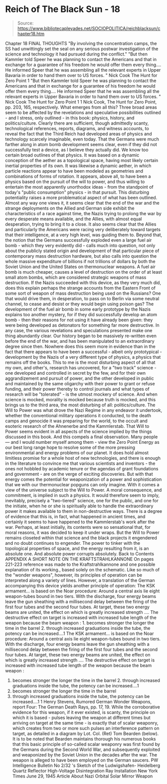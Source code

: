 # Reich of The Black Sun - 18

> Source: https://www.bibliotecapleyades.net/SOCIOPOLITICA/reichblacksun/chapter18.htm

Chapter 18
FINAL THOUGHTS
"By involving the concentration camps, the SS had unwittingly set the seal on any serious postwar investigation of the science and technology it had pursued during the conflict." "But then Kammler told Speer he was planning to contact the Americans and that in exchange for a guarantee of his freedom he would offer them every thing.... He informed Speer that he was assembling all the relevant experts in Upper Bavaria in order to hand them over to US forces. " Nick Cook The Hunt for Zero Point 1
"But then Kammler told Speer he was planning to contact the Americans and that in exchange for a guarantee of his freedom he would offer them every thing.... He informed Speer that he was assembling all the relevant experts in Upper Bavaria in order to hand them over to US forces. "
Nick Cook
The Hunt for Zero Point 1
1 Nick Cook, The Hunt for Zero Point, pp. 203, 165, respectively.
What emerges from all this? Three broad areas seem to be affected by the revelations and speculative possibilities outlined - and I stress, only outlined - in this book: physics, history, and politics/culture. Clearly there are sufficient, though admittedly scanty, technological references, reports, diagrams, and witness accounts, to reveal the fact that the Third Reich had developed areas of physics and technology scarcely imaginable, even today. That the Germans were much farther along in atom bomb development seems clear, even if they did not successfully test a device, as I believe they actually did.
We know too certain broad outlines of that physics. It was based on a dynamic conception of the aether as a topological space, having most likely certain inertial properties of its own. It was likewise a dynamic aether, in which particle reactions appear to have been modeled as geometries and combinations of forms of rotation. It appears, above all, to have been a physics based on the pursuit of the will to power, and thus willing to entertain the most apparently unorthodox ideas - from the standpoint of today's "public consumption" physics - in that pursuit.
This disturbing potentiality raises a more problematical aspect of what has been outlined. Almost any way one views it, it seems clear that the end of the war and the strange deployments on the Allied and German side exhibit the characteristics of a race against time, the Nazis trying to prolong the war by every desperate means available, and the Allies, with almost equal desperation, trying to bring it to a close. It also seems clear that the Allies and particularly the Americans were racing very deliberately toward targets that their intelligence, at a very high level, was guiding them to.
Beyond that, the notion that the Germans successfully exploded even a large fuel air bomb - which they very evidently did - calls much into question, not only about the publicly stated origin and development of that particular piece of contemporary mass destruction hardware, but also calls into question the whole massive expenditure of billions if not trillions of dollars by both the Soviet Union and the United States on thermonuclear weapons. A fuel air bomb is much cheaper, causes a level of destruction on the order of at least small atom bombs, which are considered strategic weapons of mass destruction.
If the Nazis succeeded with this device, as they very much did, does this explain perhaps the strange accounts from the Eastern Front of some sort of weapon of mass destruction being used on the Russians? One that would drive them, in desperation, to pass on to Berlin via some neutral channel, to cease and desist or they would begin using poison gas? The development of the fuel air bomb in some early prototype by the Nazis explains too another mystery, for if they did successfully develop an atom bomb - then their reasons for not using it have already been given: they were being developed as detonators for something far more destructive.
In any case, the various revelations and speculations presented make one thing abundantly clear. Our history began to be massively re-written even before the end of the war, and has been manipulated to an extraordinary degree since then. Nowhere does this seem more in evidence than in the fact that there appears to have been a successful - albeit only prototypical - development by the Nazis of a very different type of physics, a physics that remains off the books.
This to me is the most disturbing aspect of all that my own, and other's, research has uncovered, for a "two track" science - one developed and controlled in secret by the few, and for their own aggrandizement and pursuit of power, and the other developed in public and maintained by the same oligarchy with their power to grant or refuse funding, and their power thereby to control journals and what types of research will be "tolerated" - is the utmost mockery of science. And when science is mocked, morality is mocked because truth is mocked, and this brings us to the third area, the most disturbing of all: politics/culture.
The Will to Power was what drove the Nazi Regime in any endeavor it undertook, whether the conventional military operations it conducted, to the death camps and genocide it was preparing for the world, to the occult and esoteric research of the Ahnenerbe and the Kammlerstab. That Will to Power seems evident in all aspects of the science implied by the things discussed in this book. And this compels a final observation.
Many people — and I would number myself among them - view the Zero Point Energy as our best long range hope to resolve some of the more pressing environmental and energy problems of our planet. It does hold almost limitless promise for a whole host of new technologies, and there is enough in the literature to convince me that various scientists and inventors - the ones not hobbled by academic tenure or the agendas of grant foundations and government - are on the verge of exciting discoveries.
But with that energy comes the potential for weaponization of a power and sophistication that we with our thermonuclear popguns can only imagine. With it comes a view of the universe subject to the Will to Power. A moral consequence, and commitment, is implied in such a physics. It would therefore seem to imply, inevitably, precisely a "two-tiered" science, one for the public, and one for the initiate, when he or she is spiritually able to handle the extraordinary power it makes available to them in non-destructive ways. There is a degree of evidence that this is, in fact, what happened in ancient times, and certainly it seems to have happened to the Kammlerstab's work after the war. Perhaps, at least initially, its contents were so sensational that, for moral reasons, it was decided to keep it under wraps.
But the Will to Power remains closeted within that science and the black projects it engendered and no doubt continues to engender.
The power to tinker with the topological properties of space, and the energy resulting from it, is an absolute one. And absolute power corrupts absolutely.
Back to Contents
APPENDIX
A SHORT NOTE ON THE KRAFTSTRAHLKANNONE
On pages 221-223 reference was made to the Kraftstrahlkannone and one possible explanation of its working., based solely on the schematic. Like so much of the "wonder weapons", however, its principles of operation can be interpreted along a variety of lines. However, a translation of the German accompanying this device yields another principle of operation:
The KSK armament... is based on the Noar procedure: Around a central axis lie eight weapon-tubes bound in two tiers. With the discharge, four energy beams leave the gun sheathing with a millisecond delay between the firing of the first four tubes and the second four tubes. At target, these two energy beams are united, the effect on which is greatly increased strength .... The destructive effect on target is increased with increased tube length of the weapon because the beam weapon : 1. becomes stronger the longer the time in the barrel 2. through increased graduations inside the tube, the potency can be increased....1
The KSK armament... is based on the Noar procedure: Around a central axis lie eight weapon-tubes bound in two tiers. With the discharge, four energy beams leave the gun sheathing with a millisecond delay between the firing of the first four tubes and the second four tubes. At target, these two energy beams are united, the effect on which is greatly increased strength ....
The destructive effect on target is increased with increased tube length of the weapon because the beam weapon :
1. becomes stronger the longer the time in the barrel 2. through increased graduations inside the tube, the potency can be increased....1
1. becomes stronger the longer the time in the barrel
2. through increased graduations inside the tube, the potency can be increased....1
1 Henry Stevens, Rumored German Wonder Weapons, report Four: The German Death Rays, pp. 17, 19.
While the corroborative evidence for this weapon, if it ever existed, is scanty, the principle on which it is based - pulses leaving the weapon at different times but arriving on target at the same time - is exactly that of scalar weaponry, which creates from two or more such pulses an interference pattern on target, as detailed in a diagram by Lot. Col. (Ret) Tom Bearden (below).
It is to be noted that Bearden maintains thorough his numerous books that this basic principle of so-called scalar weaponry was first found by the Germans during the Second World War, and subsequently exploited and weaponized by the Soviet Union in the decades after the war. The weapon is alleged to have been employed on the German saucers.
PW Intelligence Bulletin No 2/32 's
Sketch of the Ludwigshafen- Heidelberg Quartz Reflector High-Voltage Disintegration Ray Installation
New York Times June 29, 1945
Article About Nazi Orbital Solar Mirror Weapon
